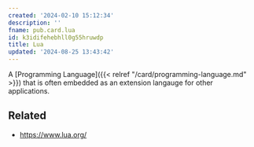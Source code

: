 ```yaml
---
created: '2024-02-10 15:12:34'
description: ''
fname: pub.card.lua
id: k3idifehebhll0g55hruwdp
title: Lua
updated: '2024-08-25 13:43:42'
---
```


A [Programming Language]({{< relref "/card/programming-language.md" >}}) that is often embedded as an extension langauge for other applications.

<!--more-->

## Related

- <https://www.lua.org/>